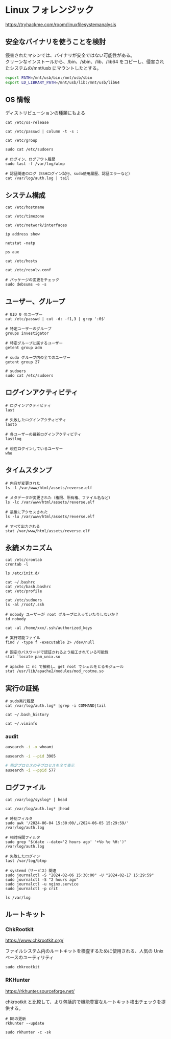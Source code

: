 # Linux フォレンジック

https://tryhackme.com/room/linuxfilesystemanalysis

## 安全なバイナリを使うことを検討

侵害されたマシンでは、バイナリが安全ではない可能性がある。  
クリーンなインストールから、/bin、/sbin、/lib、/lib64 をコピーし、侵害されたシステムの/mnt/usb にマウントしたとする。

```sh
export PATH=/mnt/usb/bin:/mnt/usb/sbin
export LD_LIBRARY_PATH=/mnt/usb/lib:/mnt/usb/lib64
```

## OS 情報

ディストリビューションの種類にもよる

```shell
cat /etc/os-release

cat /etc/passwd | column -t -s :

cat /etc/group

sudo cat /etc/sudoers

# ログイン、ログアウト履歴
sudo last -f /var/log/wtmp

# 認証関連のログ（SSHログイン試行、sudo使用履歴、認証エラーなど）
cat /var/log/auth.log | tail
```

## システム構成

```shell
cat /etc/hostname

cat /etc/timezone

cat /etc/network/interfaces

ip address show

netstat -natp

ps aux

cat /etc/hosts

cat /etc/resolv.conf

# パッケージの変更をチェック
sudo debsums -e -s
```

## ユーザー、グループ

```shell
# UID 0 のユーザー
cat /etc/passwd | cut -d: -f1,3 | grep ':0$'

# 特定ユーザーのグループ
groups investigator

# 特定グループに属するユーザー
getent group adm

# sudo グループ内の全てのユーザー
getent group 27

# sudoers
sudo cat /etc/sudoers
```

## ログインアクティビティ

```shell
# ログインアクティビティ
last

# 失敗したログインアクティビティ
lastb

# 各ユーザーの最新ログインアクティビティ
lastlog

# 現在ログインしているユーザー
who
```

## タイムスタンプ

```shell
# 内容が変更された
ls -l /var/www/html/assets/reverse.elf

# メタデータが変更された（権限、所有権、ファイル名など）
ls -lc /var/www/html/assets/reverse.elf

# 最後にアクセスされた
ls -lu /var/www/html/assets/reverse.elf

# すべて出力される
stat /var/www/html/assets/reverse.elf
```

## 永続メカニズム

```shell
cat /etc/crontab
crontab -l

ls /etc/init.d/

cat ~/.bashrc
cat /etc/bash.bashrc
cat /etc/profile

cat /etc/sudoers
ls -al /root/.ssh

# nobody ユーザーが root グループに入っていたりしないか？
id nobody

cat -al /home/xxx/.ssh/authorized_keys

# 実行可能ファイル
find / -type f -executable 2> /dev/null

# 固定のパスワードで認証されるよう細工されている可能性
stat `locate pam_unix.so

# apache に nc で接続し、get root でシェルをとるモジュール
stat /usr/lib/apache2/modules/mod_rootme.so
```

## 実行の証拠

```shell
# sudo実行履歴
cat /var/log/auth.log* |grep -i COMMAND|tail

cat ~/.bash_history

cat ~/.viminfo
```

### audit

```sh
ausearch -i -x whoami

ausearch -i --pid 3905

# 指定プロセスの子プロセスを全て表示
ausearch -i --ppid 577
```

## ログファイル

```shell
cat /var/log/syslog* | head

cat /var/log/auth.log* |head

# 時刻フィルタ
sudo awk '/2024-06-04 15:30:00/,/2024-06-05 15:29:59/' /var/log/auth.log

# 相対時間フィルタ
sudo grep "$(date --date='2 hours ago' '+%b %e %H:')" /var/log/auth.log

# 失敗したログイン
last /var/log/btmp

# systemd（サービス）関連
sudo journalctl -S "2024-02-06 15:30:00" -U "2024-02-17 15:29:59"
sudo journalctl -S "2 hours ago"
sudo journalctl -u nginx.service
sudo journalctl -p crit 

ls /var/log
```

## ルートキット

### ChkRootkit

https://www.chkrootkit.org/

ファイルシステム内のルートキットを検査するために使用される、人気の Unix ベースのユーティリティ

```shell
sudo chkrootkit
```

### RKHunter

https://rkhunter.sourceforge.net/

chkrootkit と比較して、より包括的で機能豊富なルートキット検出チェックを提供する。

```shell
# DBの更新
rkhunter --update

sudo rkhunter -c -sk
```
